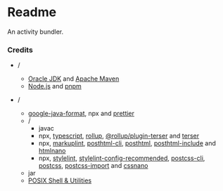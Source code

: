 # Readme
An activity bundler.

### Credits

- /
  - [Oracle JDK](https://www.oracle.com/java/technologies/downloads) and [Apache Maven](https://github.com/apache/maven)
  - [Node.js](https://github.com/nodejs/node) and [pnpm](https://github.com/pnpm/pnpm)

- /
  - [google-java-format](https://github.com/google/google-java-format), npx and [prettier](https://github.com/prettier/prettier)
  - /
    - javac
    - npx, [typescript](https://github.com/microsoft/TypeScript), [rollup](https://github.com/rollup/rollup), [@rollup/plugin-terser](https://github.com/rollup/plugins/tree/master/packages/terser) and [terser](https://github.com/terser/terser)
    - npx, [markuplint](https://github.com/markuplint/markuplint), [posthtml-cli](https://github.com/posthtml/posthtml-cli), [posthtml](https://github.com/posthtml/posthtml), [posthtml-include](https://github.com/posthtml/posthtml-include) and [htmlnano](https://github.com/posthtml/htmlnano)
    - npx, [stylelint](https://github.com/stylelint/stylelint), [stylelint-config-recommended](https://github.com/stylelint/stylelint-config-recommended), [postcss-cli](https://github.com/postcss/postcss-cli), [postcss](https://github.com/postcss/postcss), [postcss-import](https://github.com/postcss/postcss-import) and [cssnano](https://github.com/cssnano/cssnano)
  - jar
  - [POSIX Shell & Utilities](https://pubs.opengroup.org/onlinepubs/9799919799)

